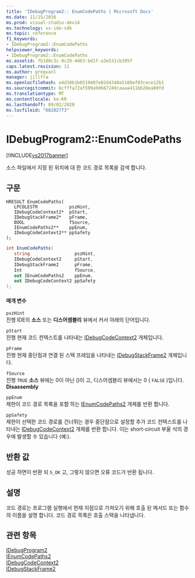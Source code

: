 ```yaml
---
title: 'IDebugProgram2:: EnumCodePaths | Microsoft Docs'
ms.date: 11/15/2016
ms.prod: visual-studio-dev14
ms.technology: vs-ide-sdk
ms.topic: reference
f1_keywords:
- IDebugProgram2::EnumCodePaths
helpviewer_keywords:
- IDebugProgram2::EnumCodePaths
ms.assetid: fb100c3c-9c29-4d63-bd1f-a3e531cb395f
caps.latest.revision: 11
ms.author: gregvanl
manager: jillfra
ms.openlocfilehash: e4d34b1b6519407e02d4340a5108ef03cece12b1
ms.sourcegitcommit: 6cfffa72af599a9d667249caaaa411bb28ea69fd
ms.translationtype: MT
ms.contentlocale: ko-KR
ms.lasthandoff: 09/02/2020
ms.locfileid: "68202773"
---
```

# <a name="idebugprogram2enumcodepaths"></a>IDebugProgram2::EnumCodePaths
[!INCLUDE[vs2017banner](../../../includes/vs2017banner.md)]

소스 파일에서 지정 된 위치에 대 한 코드 경로 목록을 검색 합니다.  
  
## <a name="syntax"></a>구문  
  
```cpp#  
HRESULT EnumCodePaths(   
   LPCOLESTR            pszHint,  
   IDebugCodeContext2*  pStart,  
   IDebugStackFrame2*   pFrame,  
   BOOL                 fSource,  
   IEnumCodePaths2**    ppEnum,  
   IDebugCodeContext2** ppSafety  
);  
```  
  
```csharp  
int EnumCodePaths(   
   string                 pszHint,  
   IDebugCodeContext2     pStart,  
   IDebugStackFrame2      pFrame,  
   Int                    fSource,  
   out IEnumCodePaths2    ppEnum,  
   out IDebugCodeContext2 ppSafety  
);  
```  
  
#### <a name="parameters"></a>매개 변수  
 `pszHint`  
 진행 IDE의 **소스** 또는 **디스어셈블리** 뷰에서 커서 아래의 단어입니다.  
  
 `pStart`  
 진행 현재 코드 컨텍스트를 나타내는 [IDebugCodeContext2](../../../extensibility/debugger/reference/idebugcodecontext2.md) 개체입니다.  
  
 `pFrame`  
 진행 현재 중단점과 연결 된 스택 프레임을 나타내는 [IDebugStackFrame2](../../../extensibility/debugger/reference/idebugstackframe2.md) 개체입니다.  
  
 `fSource`  
 진행 `TRUE` **소스** 뷰에는 0이 아닌 ()이 고, 디스어셈블리 뷰에서는 0 ( `FALSE` )입니다. **Disassembly**  
  
 `ppEnum`  
 제한이 코드 경로 목록을 포함 하는 [IEnumCodePaths2](../../../extensibility/debugger/reference/ienumcodepaths2.md) 개체를 반환 합니다.  
  
 `ppSafety`  
 제한이 선택한 코드 경로를 건너뛰는 경우 중단점으로 설정할 추가 코드 컨텍스트를 나타내는 [IDebugCodeContext2](../../../extensibility/debugger/reference/idebugcodecontext2.md) 개체를 반환 합니다. 이는 short-circuit 부울 식의 경우에 발생할 수 있습니다 (예:).  
  
## <a name="return-value"></a>반환 값  
 성공 하면이 반환 되 `S_OK` 고, 그렇지 않으면 오류 코드가 반환 됩니다.  
  
## <a name="remarks"></a>설명  
 코드 경로는 프로그램 실행에서 현재 지점으로 가져오기 위해 호출 된 메서드 또는 함수의 이름을 설명 합니다. 코드 경로 목록은 호출 스택을 나타냅니다.  
  
## <a name="see-also"></a>관련 항목  
 [IDebugProgram2](../../../extensibility/debugger/reference/idebugprogram2.md)   
 [IEnumCodePaths2](../../../extensibility/debugger/reference/ienumcodepaths2.md)   
 [IDebugCodeContext2](../../../extensibility/debugger/reference/idebugcodecontext2.md)   
 [IDebugStackFrame2](../../../extensibility/debugger/reference/idebugstackframe2.md)
